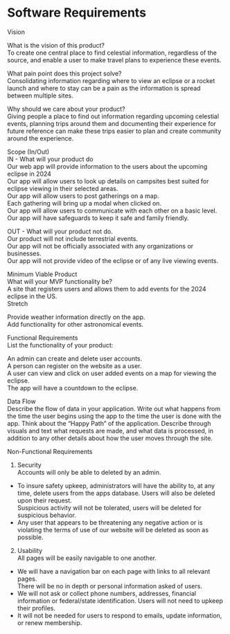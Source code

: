 # Software Requirements  

Vision  

What is the vision of this product?  
To create one central place to find celestial information, regardless of the source, and enable a user to make travel plans to experience these events.  

What pain point does this project solve?  
Consolidating information regarding where to view an eclipse or a rocket launch and where to stay can be a pain as the information is spread between multiple sites.  

Why should we care about your product?  
Giving people a place to find out information regarding upcoming celestial events, planning trips around them and documenting their experience for future reference can make these trips easier to plan and create community around the experience.  

Scope (In/Out)  
IN - What will your product do  
Our web app will provide information to the users about the upcoming eclipse in 2024  
Our app will allow users to look up details on campsites best suited for eclipse viewing in their selected areas.  
Our app will allow users to post gatherings on a map.  
Each gathering will bring up a modal when clicked on.  
Our app will allow users to communicate with each other on a basic level.  
Our app will have safeguards to keep it safe and family friendly.  

OUT - What will your product not do.  
Our product will not include terrestrial events.  
Our app will not be officially associated with any organizations or businesses.  
Our app will not provide video of the eclipse or of any live viewing events.  

Minimum Viable Product  
What will your MVP functionality be?  
A site that registers users and allows them to add events for the 2024 eclipse in the US.  
Stretch  

Provide weather information directly on the app.  
Add functionality for other astronomical events.  

Functional Requirements  
List the functionality of your product:  

An admin can create and delete user accounts.  
A person can register on the website as a user.  
A user can view and click on user added events on a map for viewing the eclipse.  
The app will have a countdown to the eclipse.  

Data Flow  
Describe the flow of data in your application. Write out what happens from the time the user begins using the app to the time the user is done with the app. Think about the “Happy Path” of the application. Describe through visuals and text what requests are made, and what data is processed, in addition to any other details about how the user moves through the site.  

Non-Functional Requirements  

1. Security  
Accounts will only be able to deleted by an admin.  

- To insure safety upkeep, administrators will have the ability to, at any time, delete users from the apps database.  Users will also be deleted upon their request.  
Suspicious activity will not be tolerated, users will be deleted for suspicious behavior.  
- Any user that appears to be threatening any negative action or is violating the terms of use of our website will be deleted as soon as possible.  

2. Usability  
All pages will be easily navigable to one another.  

- We will have a navigation bar on each page with links to all relevant pages.  
There will be no in depth or personal information asked of users.  
- We will not ask or collect phone numbers, addresses, financial information or federal/state identification.
Users will not need to upkeep their profiles.  
- It will not be needed for users to respond to emails, update information, or renew membership.  
